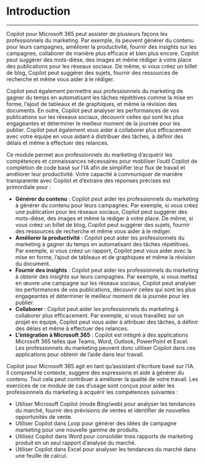 
# Introduction
---
Copilot pour Microsoft 365 peut assister de plusieurs façons les professionnels du marketing. Par exemple, ils peuvent générer du contenu pour leurs campagnes, améliorer la productivité, fournir des insights sur les campagnes, collaborer de manière plus efficace et bien plus encore. Copilot peut suggérer des mots-dièse, des images et même rédiger à votre place des publications pour les réseaux sociaux. De même, si vous créez un billet de blog, Copilot peut suggérer des sujets, fournir des ressources de recherche et même vous aider à le rédiger.

Copilot peut également permettre aux professionnels du marketing de gagner du temps en automatisant les tâches répétitives comme la mise en forme, l’ajout de tableaux et de graphiques, et même la révision des documents. En outre, Copilot peut analyser les performances de vos publications sur les réseaux sociaux, découvrir celles qui sont les plus engageantes et déterminer le meilleur moment de la journée pour les publier. Copilot peut également vous aider à collaborer plus efficacement avec votre équipe en vous aidant à distribuer des tâches, à définir des délais et même à effectuer des relances.

Ce module permet aux professionnels du marketing d’acquérir les compétences et connaissances nécessaires pour mobiliser l’outil Copilot de complétion de code basé sur l’IA afin de simplifier leur flux de travail et améliorer leur productivité. Votre capacité à communiquer de manière transparente avec Copilot et d’extraire des réponses précises est primordiale pour :

 -  **Générer du contenu** : Copilot peut aider les professionnels du marketing à générer du contenu pour leurs campagnes. Par exemple, si vous créez une publication pour les réseaux sociaux, Copilot peut suggérer des mots-dièse, des images et même la rédiger à votre place. De même, si vous créez un billet de blog, Copilot peut suggérer des sujets, fournir des ressources de recherche et même vous aider à le rédiger.
 -  **Améliorer la productivité** : Copilot peut aider les professionnels du marketing à gagner du temps en automatisant des tâches répétitives. Par exemple, si vous créez un rapport, Copilot peut vous aider avec la mise en forme, l’ajout de tableaux et de graphiques et même la révision du document.
 -  **Fournir des insights** : Copilot peut aider les professionnels du marketing à obtenir des insights sur leurs campagnes. Par exemple, si vous mettez en œuvre une campagne sur les réseaux sociaux, Copilot peut analyser les performances de vos publications, découvrir celles qui sont les plus engageantes et déterminer le meilleur moment de la journée pour les publier.
 -  **Collaborer** : Copilot peut aider les professionnels du marketing à collaborer plus efficacement. Par exemple, si vous travaillez sur un projet en équipe, Copilot peut vous aider à attribuer des tâches, à définir des délais et même à effectuer des relances.
 -  **L’intégration à Microsoft 365** : Copilot est intégré à des applications Microsoft 365 telles que Teams, Word, Outlook, PowerPoint et Excel. Les professionnels du marketing peuvent donc utiliser Copilot dans ces applications pour obtenir de l’aide dans leur travail.

Copilot pour Microsoft 365 agit en tant qu’assistant d’écriture basé sur l’IA. Il comprend le contexte, suggère des expressions et aide à générer du contenu. Tout cela peut contribuer à améliorer la qualité de votre travail. Les exercices de ce module de cas d’usage sont conçus pour aider les professionnels du marketing à acquérir les compétences suivantes :

 -  Utiliser Microsoft Copilot (mode Bing/web) pour analyser les tendances du marché, fournir des prévisions de ventes et identifier de nouvelles opportunités de vente.
 -  Utiliser Copilot dans Loop pour générer des idées de campagne marketing pour une nouvelle gamme de produits.
 -  Utilisez Copilot dans Word pour consolider trois rapports de marketing produit en un seul rapport d’analyse du marché.
 -  Utiliser Copilot dans Excel pour analyser les tendances du marché dans une feuille de calcul.
